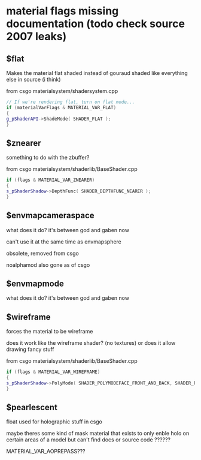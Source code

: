 # material flags missing documentation (todo check source 2007 leaks)

## $flat
Makes the material flat shaded instead of gouraud shaded like everything else in source (i think)

from csgo materialsystem/shadersystem.cpp
```cpp
// If we're rendering flat, turn on flat mode...
if (materialVarFlags & MATERIAL_VAR_FLAT)
{
g_pShaderAPI->ShadeMode( SHADER_FLAT );
}
```

## $znearer
something to do with the zbuffer?

from csgo materialsystem/shaderlib/BaseShader.cpp
```cpp
if (flags & MATERIAL_VAR_ZNEARER)
{
s_pShaderShadow->DepthFunc( SHADER_DEPTHFUNC_NEARER );
}
```

## $envmapcameraspace
what does it do? it's between god and gaben now

can't use it at the same time as envmapsphere

obsolete, removed from csgo

noalphamod also gone as of csgo

## $envmapmode
what does it do? it's between god and gaben now

## $wireframe
forces the material to be wireframe

does it work like the wireframe shader? (no textures) or does it allow drawing fancy stuff

from csgo materialsystem/shaderlib/BaseShader.cpp
```cpp
if (flags & MATERIAL_VAR_WIREFRAME)
{
s_pShaderShadow->PolyMode( SHADER_POLYMODEFACE_FRONT_AND_BACK, SHADER_POLYMODE_LINE );
}
```

## $pearlescent
float used for holographic stuff in csgo

maybe theres some kind of mask material that exists to only enble holo on certain areas of a model but can't find docs or source code
??????

MATERIAL_VAR_AOPREPASS???
